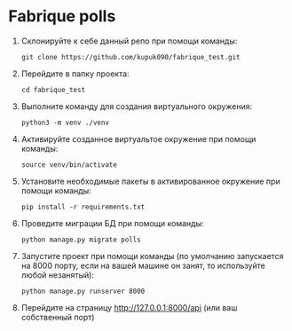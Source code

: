# Fabrique polls

1. Склонируйте к себе данный репо при помощи команды:

    ```code
    git clone https://github.com/kupuk090/fabrique_test.git
    ```

1. Перейдите в папку проекта:

    ```code
    cd fabrique_test
    ```

1. Выполните команду для создания виртуального окружения:

    ```code
    python3 -m venv ./venv
    ```

1. Активируйте созданное виртуальтое окружение при помощи команды:

    ```code
    source venv/bin/activate
    ```

1. Установите необходимые пакеты в активированное окружение при помощи команды:

    ```code
    pip install -r requirements.txt
    ```

1. Проведите миграции БД при помощи команды:

    ```code
    python manage.py migrate polls
    ```

1. Запустите проект при помощи команды (по умолчанию запускается на 8000 порту, если на вашей машине он занят, то используйте любой незанятый):

    ```code
    python manage.py runserver 8000
    ```

1. Перейдите на страницу <http://127.0.0.1:8000/api> (или ваш собственный порт)
